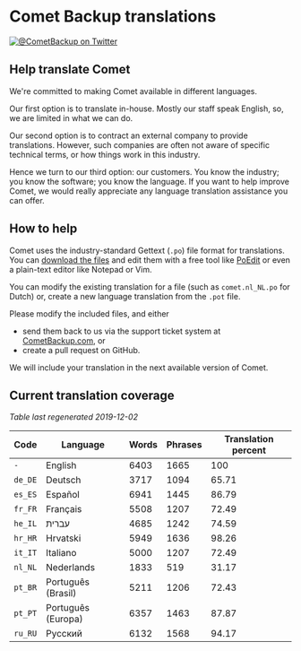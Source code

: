 # Comet Backup translations

[![@CometBackup on Twitter](https://img.shields.io/badge/twitter-%40CometBackup-blue.svg?style=flat)](https://twitter.com/CometBackup)

## Help translate Comet

We're committed to making Comet available in different languages.

Our first option is to translate in-house. Mostly our staff speak English, so, we are limited in what we can do.

Our second option is to contract an external company to provide translations. However, such companies are often not aware of specific technical terms, or how things work in this industry.

Hence we turn to our third option: our customers. You know the industry; you know the software; you know the language. If you want to help improve Comet, we would really appreciate any language translation assistance you can offer.

## How to help

Comet uses the industry-standard Gettext (`.po`) file format for translations. You can [download the files](https://github.com/CometBackup/translations/archive/master.zip) and edit them with a free tool like [PoEdit](https://poedit.net/) or even a plain-text editor like Notepad or Vim.

You can modify the existing translation for a file (such as `comet.nl_NL.po` for Dutch) or, create a new language translation from the `.pot` file.

Please modify the included files, and either 
- send them back to us via the support ticket system at [CometBackup.com](https://cometbackup.com/), or
- create a pull request on GitHub.

We will include your translation in the next available version of Comet.

## Current translation coverage

*Table last regenerated 2019-12-02*

|Code    |Language              |Words   |Phrases |Translation percent
|--------|----------------------|--------|--------|---------
|`-`     |English               |    6403|    1665|     100
|`de_DE` |Deutsch               |    3717|    1094|   65.71
|`es_ES` |Español               |    6941|    1445|   86.79
|`fr_FR` |Français              |    5508|    1207|   72.49
|`he_IL` |עברית‬                 |    4685|    1242|   74.59
|`hr_HR` |Hrvatski              |    5949|    1636|   98.26
|`it_IT` |Italiano              |    5000|    1207|   72.49
|`nl_NL` |Nederlands            |    1833|     519|   31.17
|`pt_BR` |Português (Brasil)    |    5211|    1206|   72.43
|`pt_PT` |Português (Europa)    |    6357|    1463|   87.87
|`ru_RU` |Русский               |    6132|    1568|   94.17

